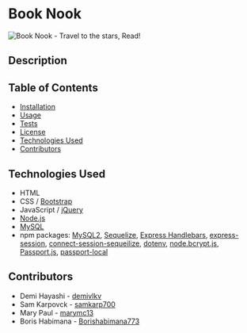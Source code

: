 # Book Nook
![Book Nook - Travel to the stars, Read!](/../main/public/images/booknook-readme-banner.png)

## Description

## Table of Contents
- [Installation](#installation)
- [Usage](#usage)
- [Tests](#tests)
- [License](#license)
- [Technologies Used](#technologies-used)
- [Contributors](#contributors)

## Technologies Used
- HTML
- CSS / [Bootstrap](https://getbootstrap.com/)
- JavaScript / [jQuery](https://jquery.com/)
- [Node.js](https://nodejs.org/en/)
- [MySQL](https://dev.mysql.com/doc/)
- npm packages: [MySQL2](https://github.com/sidorares/node-mysql2#readme), [Sequelize](https://sequelize.org/), [Express Handlebars](https://github.com/express-handlebars/express-handlebars), [express-session](https://github.com/expressjs/session#readme), [connect-session-sequeilize](https://github.com/mweibel/connect-session-sequelize), [dotenv](https://github.com/motdotla/dotenv#readme), [node.bcrypt.js](https://github.com/kelektiv/node.bcrypt.js#readme), [Passport.js](https://www.passportjs.org/), [passport-local](https://github.com/jaredhanson/passport-local#readme)
## Contributors
- Demi Hayashi - [demivlkv](https://github.com/demivlkv)<br />
- Sam Karpovck - [samkarp700](https://github.com/samkarp700)<br />
- Mary Paul - [marymc13](https://github.com/marymc13)<br />
- Boris Habimana - [Borishabimana773](https://github.com/Borishabimana773)